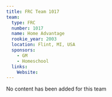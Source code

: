 ```yaml
---
title: FRC Team 1017
team:
  type: FRC
  number: 1017
  name: Home Advantage
  rookie_year: 2003
  location: Flint, MI, USA
  sponsors:
    - GM
    - Homeschool
  links:
    Website: 
---
```

No content has been added for this team